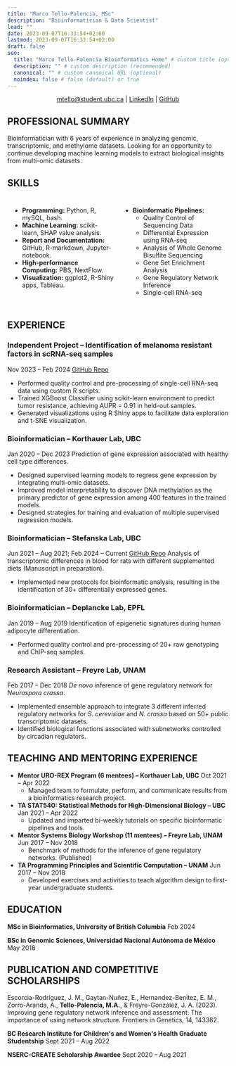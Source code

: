 ```yaml
---
title: "Marco Tello-Palencia, MSc"
description: "Bioinformatician & Data Scientist"
lead: ""
date: 2023-09-07T16:33:54+02:00
lastmod: 2023-09-07T16:33:54+02:00
draft: false
seo:
  title: "Marco Tello-Palencia Bioinformatics Home" # custom title (optional)
  description: "" # custom description (recommended)
  canonical: "" # custom canonical URL (optional)
  noindex: false # false (default) or true
---
```


<div style="text-align: center;">
  <a href="mailto:mtello@student.ubc.ca">mtello@student.ubc.ca</a> |
  <a href="https://linkedin.com/in/marco-tello-palencia">LinkedIn</a> |
  <a href="https://github.com/mtello22">GitHub</a>
</div>

## PROFESSIONAL SUMMARY
Bioinformatician with 6 years of experience in analyzing genomic, transcriptomic, and methylome datasets. Looking for an opportunity to continue developing machine learning models to extract biological insights from multi-omic datasets.

## SKILLS

<div style="display: flex; flex-wrap: wrap; justify-content: space-between;">
  <div style="flex: 1; padding: 10px;">
    <ul>
      <li><strong>Programming:</strong> Python, R, mySQL, bash.</li>
      <li><strong>Machine Learning:</strong> scikit-learn, SHAP value analysis.</li>
      <li><strong>Report and Documentation:</strong> GitHub, R-markdown, Jupyter-notebook.</li>
      <li><strong>High-performance Computing:</strong> PBS, NextFlow.</li>
      <li><strong>Visualization:</strong> ggplot2, R-Shiny apps, Tableau.</li>
    </ul>
  </div>
  <div style="flex: 1; padding: 10px;">
    <ul>
      <li><strong>Bioinformatic Pipelines:</strong>
        <ul>
          <li>Quality Control of Sequencing Data</li>
          <li>Differential Expression using RNA-seq</li>
          <li>Analysis of Whole Genome Bisulfite Sequencing</li>
          <li>Gene Set Enrichment Analysis</li>
          <li>Gene Regulatory Network Inference</li>
          <li>Single-cell RNA-seq</li>
        </ul>
      </li>
    </ul>
  </div>
</div>

## EXPERIENCE

### Independent Project – Identification of melanoma resistant factors in scRNA-seq samples
Nov 2023 – Feb 2024
[GitHub Repo](https://github.com/your_repo)
- Performed quality control and pre-processing of single-cell RNA-seq data using custom R scripts.
- Trained XGBoost Classifier using scikit-learn environment to predict tumor resistance, achieving AUPR = 0.91 in held-out samples.
- Generated visualizations using R Shiny apps to facilitate data exploration and t-SNE visualization.

### Bioinformatician – Korthauer Lab, UBC
Jan 2020 – Dec 2023
Prediction of gene expression associated with healthy cell type differences.
- Designed supervised learning models to regress gene expression by integrating multi-omic datasets.
- Improved model interpretability to discover DNA methylation as the primary predictor of gene expression among 400 features in the trained models.
- Designed strategies for training and evaluation of multiple supervised regression models.

### Bioinformatician – Stefanska Lab, UBC
Jun 2021 – Aug 2021; Feb 2024 – Current
[GitHub Repo](https://github.com/your_repo)
Analysis of transcriptomic differences in blood for rats with different  supplemented diets (Manuscript in preparation).
- Implemented new protocols for bioinformatic analysis, resulting in the identification of 30+ differentially expressed genes.

### Bioinformatician – Deplancke Lab, EPFL
Jan 2019 – Aug 2019
Identification of epigenetic signatures during human adipocyte differentiation.
- Performed quality control and pre-processing of 20+ raw genotyping and ChIP-seq samples.

### Research Assistant – Freyre Lab, UNAM
Feb 2017 – Dec 2018
*De novo* inference of gene regulatory network for *Neurospora crassa*.
- Implemented ensemble approach to integrate 3 different inferred regulatory networks for *S. cerevisiae* and *N. crassa* based on 50+ public transcriptomic datasets.
- Identified biological functions associated with subnetworks controlled by circadian regulators.

## TEACHING AND MENTORING EXPERIENCE
- **Mentor URO-REX Program (6 mentees) – Korthauer Lab, UBC**
  Oct 2021 – Apr 2022
  - Managed team to formulate, perform, and communicate results from a bioinformatics research project.
- **TA STAT540: Statistical Methods for High-Dimensional Biology – UBC**
  Jan 2021 – Apr 2022
  - Updated and imparted bi-weekly tutorials on specific bioinformatic pipelines and tools.
- **Mentor Systems Biology Workshop (11 mentees) – Freyre Lab, UNAM**
  Jun 2017 – Nov 2018
  - Benchmark of methods for the inference of gene regulatory networks. (Published)
- **TA Programming Principles and Scientific Computation – UNAM**
  Jun 2017 – Nov 2018
  - Developed exercises and activities to teach algorithm design to first-year undergraduate students.

## EDUCATION
**MSc in Bioinformatics, University of British Columbia**
Feb 2024

**BSc in Genomic Sciences, Universidad Nacional Autónoma de México**
May 2018

## PUBLICATION AND COMPETITIVE SCHOLARSHIPS

Escorcia-Rodríguez, J. M., Gaytan-Nuñez, E., Hernandez-Benitez, E. M., Zorro-Aranda, A., **Tello-Palencia, M.A.**, & Freyre-González, J. A. (2023). Improving gene regulatory network inference and assessment: The importance of using network structure. Frontiers in Genetics, 14, 143382.

**BC Research Institute for Children's and Women's Health Graduate Studentship**
Sept 2021 – Aug 2022

**NSERC-CREATE Scholarship Awardee**
Sept 2020 – Aug 2021
